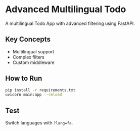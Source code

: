 # Advanced Multilingual Todo

A multilingual Todo App with advanced filtering using FastAPI.

## Key Concepts
- Multilingual support
- Complex filters
- Custom middleware

## How to Run
```sh
pip install -r requirements.txt
uvicorn main:app --reload
```

## Test
Switch languages with `?lang=fa`.
